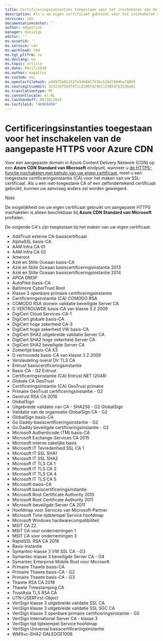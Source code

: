 ```yaml
---
title: Certificeringsinstanties toegestaan voor het inschakelen van de aangepaste HTTPS voor Azure CDN | Microsoft Docs
description: Als u uw eigen certificaat gebruikt voor het inschakelen van HTTPS op een aangepast domein, moet u een toegestane certificeringsinstantie (CA) gebruiken om deze te maken.
services: cdn
documentationcenter: ''
author: mdgattuso
manager: danielgi
editor: ''
ms.assetid: ''
ms.service: cdn
ms.workload: tbd
ms.tgt_pltfrm: na
ms.devlang: na
ms.topic: article
ms.date: 09/17/2018
ms.author: magattus
ms.custom: mvc
ms.openlocfilehash: e9d9f5b053537b3d6881763bcb39d7894ba78869
ms.sourcegitcommit: 32d218f5bd74f1cd106f4248115985df631d0a8c
ms.translationtype: MT
ms.contentlocale: nl-NL
ms.lasthandoff: 09/24/2018
ms.locfileid: "46969498"
---
```

# <a name="allowed-certificate-authorities-for-enabling-custom-https-on-azure-cdn"></a>Certificeringsinstanties toegestaan voor het inschakelen van de aangepaste HTTPS voor Azure CDN

Voor een aangepaste domein in Azure Content Delivery Network (CDN) op een **Azure CDN Standard van Microsoft** eindpunt, wanneer u [de HTTPS-functie inschakelen met behulp van uw eigen certificaat](cdn-custom-ssl.md?tabs=option-2-enable-https-with-your-own-certificate#ssl-certificates), moet u een toegestane certificeringsinstantie (CA) voor het maken van uw SSL-certificaat. Als u een niet-toegestane CA of een zelfondertekend certificaat gebruikt, kunnen uw aanvraag anders zal worden geweigerd.

> [!NOTE]
> De mogelijkheid om uw eigen certificaat gebruikt om aangepaste HTTPS inschakelen is alleen beschikbaar bij **Azure CDN Standard van Microsoft** profielen. 
>

De volgende CA's zijn toegestaan bij het maken van uw eigen certificaat:

- AddTrust externe CA-basiscertificaat
- AlphaSSL basis-CA
- AAM Infra CA 01
- AAM Infra CA 02
- Ameroot
- Azië en Stille Oceaan basis-CA
- Azië en Stille Oceaan basiscertificeringsinstantie 2013
- Azië en Stille Oceaan basiscertificeringsinstantie 2014
- APCA DM3P
- AutoPilot-basis-CA
- Baltimore CyberTrust Root
- Klasse 3 openbare primaire certificeringsinstantie
- Certificeringsinstantie (CA) COMODO RSA
- COMODO RSA domein validatie beveiligde Server CA
- D VERTROUWDE basis-CA van klasse 3 2 2009
- DigiCert Cloud Services-CA-1
- DigiCert globale basis-CA
- DigiCert hoge zekerheid CA-3
- DigiCert hoge zekerheid VW basis-CA
- DigiCert SHA2 uitgebreide validatie Server CA
- DigiCert SHA2 hoge zekerheid Server CA
- DigiCert SHA2 beveiligde Server CA
- Zomertijd basis-CA X3
- D vertrouwde basis-CA van klasse 3 2 2009
- Versleuteling overal DV TLS CA
- Entrust basiscertificeringsinstantie
- Basis-CA - G2 Entrust
- Certificeringsinstantie (CA) Entrust.NET (2048)
- Globale CA GeoTrust
- Certificeringsinstantie (CA) GeoTrust primaire
- Primaire GeoTrust certificeringsinstantie - G2
- Geotrust RSA CA 2018
- GlobalSign
- Uitgebreide validatie van CA - SHA256 - G2 GlobalSign
- Validatie van de organisatie GlobalSign CA - G2
- GlobalSign basis-CA
- Go Daddy-basiscertificeringsinstantie - G2
- Go Daddy beveiligde certificeringsinstantie - G2
- Microsoft Authenticode (TM) basis-CA
- Microsoft Exchange-Services CA 2015
- Microsoft interne zakelijke basis
- Microsoft IT Tevredenheid SSL CA 1
- Microsoft IT SSL SHA1
- Microsoft IT SSL SHA2
- Microsoft IT TLS CA 1
- Microsoft IT TLS CA 2
- Microsoft IT TLS CA 4
- Microsoft IT TLS CA 5
- Microsoft-basis-CA
- Microsoft basiscertificeringsinstantie
- Microsoft Root Certificate Authority 2010
- Microsoft Root Certificate Authority 2011
- Microsoft-beveiligde Server CA 2011
- Hoofdmap voor Services van Microsoft-Partner
- Microsoft Time tijdstempel Service hoofdmap
- Microsoft Windows hardwarecompatibiliteit
- MSIT CA Z2
- MSIT CA voor ondernemingen 1
- MSIT CA voor ondernemingen 3
- RapidSSL RSA CA 2018
- Basis-instantie
- Symantec-klasse 3 VW SSL CA - G3
- Symantec-klasse 3 beveiligde Server CA - G4
- Symantec Enterprise Mobile Root voor Microsoft
- Primaire Thawte basis-CA
- Primaire Thawte basis-CA - G2
- Primaire Thawte basis-CA - G3
- Thawte RSA CA 2018
- Thawte Timestamping CA
- TrustAsia TLS RSA CA
- UTN-USERFirst-Object
- VeriSign klasse 3 uitgebreide validatie SSL CA
- VeriSign klasse 3 uitgebreide validatie SSL SGC CA
- VeriSign klasse 3 openbare primaire certificeringsinstantie - G5
- VeriSign International Server CA - klasse 3
- VeriSign tijd tijdstempel Service hoofdmap
- VeriSign Universal basiscertificeringsinstantie
- WMSvc-SHA2-DALEDGE1008

